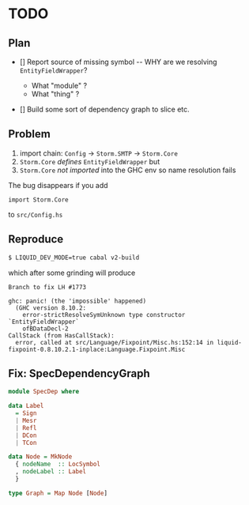 # TODO 

## Plan

- [] Report source of missing symbol -- WHY are we resolving `EntityFieldWrapper`? 
	- What "module" ? 
	- What "thing"  ? 

- [] Build some sort of dependency graph to slice etc.

## Problem

1. import chain: `Config` -> `Storm.SMTP` -> `Storm.Core`
2. `Storm.Core` *defines* `EntityFieldWrapper` but 
3. `Storm.Core` *not imported* into the GHC env so name resolution fails

The bug disappears if you add 

```
import Storm.Core
```

to `src/Config.hs`



## Reproduce

```sh
$ LIQUID_DEV_MODE=true cabal v2-build
```

which after some grinding will produce

```
Branch to fix LH #1773

ghc: panic! (the 'impossible' happened)
  (GHC version 8.10.2:
	error-strictResolveSymUnknown type constructor `EntityFieldWrapper`
    ofBDataDecl-2
CallStack (from HasCallStack):
  error, called at src/Language/Fixpoint/Misc.hs:152:14 in liquid-fixpoint-0.8.10.2.1-inplace:Language.Fixpoint.Misc
```


## Fix: SpecDependencyGraph

```haskell
module SpecDep where 

data Label 
  = Sign 
  | Mesr 
  | Refl 
  | DCon 
  | TCon

data Node = MkNode 
  { nodeName  :: LocSymbol
  , nodeLabel :: Label
  }

type Graph = Map Node [Node]
```
